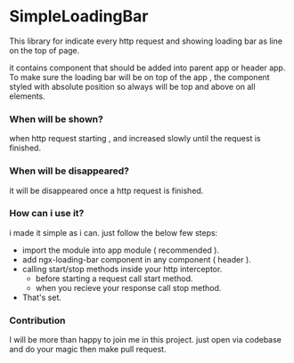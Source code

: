 # SimpleLoadingBar

This library for indicate every http request and showing loading bar as line on the
top of page.

it contains component that should be added into parent app or header app.
To make sure the loading bar will be on top of the app ,
the component styled with absolute position so always will be top and above on all elements.

### When will be shown?

when http request starting , and increased slowly until the request is finished.

### When will be disappeared?

it will be disappeared once a http request is finished.

### How can i use it?

i made it simple as i can. just follow the below few steps:

- import the module into app module ( recommended ).
- add ngx-loading-bar component in any component ( header ).
- calling start/stop methods inside your http interceptor.
  - before starting a request call start method.
  - when you recieve your response call stop method.
- That's set.

### Contribution

I will be more than happy to join me in this project.
just open via codebase and do your magic then make pull request.
